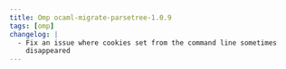 ```yaml
---
title: Omp ocaml-migrate-parsetree-1.0.9
tags: [omp]
changelog: |
  - Fix an issue where cookies set from the command line sometimes
    disappeared
---
```


